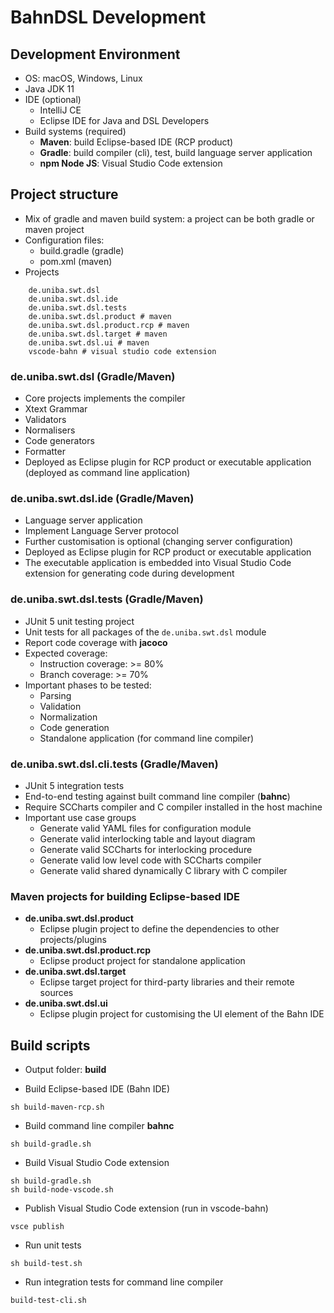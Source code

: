 # BahnDSL Development

## Development Environment
- OS: macOS, Windows, Linux
- Java JDK 11
- IDE (optional)
    - IntelliJ CE
    - Eclipse IDE for Java and DSL Developers
- Build systems (required)
    - **Maven**: build Eclipse-based IDE (RCP product)
    - **Gradle**: build compiler (cli), test, build language server application
    - **npm Node JS**: Visual Studio Code extension

## Project structure
- Mix of gradle and maven build system: a project can be both gradle or maven project
- Configuration files:
    - build.gradle (gradle)
    - pom.xml (maven)
- Projects
```
    de.uniba.swt.dsl
    de.uniba.swt.dsl.ide
    de.uniba.swt.dsl.tests 
    de.uniba.swt.dsl.product # maven
    de.uniba.swt.dsl.product.rcp # maven
    de.uniba.swt.dsl.target # maven
    de.uniba.swt.dsl.ui # maven
    vscode-bahn # visual studio code extension
```

### de.uniba.swt.dsl (Gradle/Maven)
- Core projects implements the compiler
- Xtext Grammar
- Validators
- Normalisers
- Code generators
- Formatter
- Deployed as Eclipse plugin for RCP product or executable application (deployed as command line application)

### de.uniba.swt.dsl.ide (Gradle/Maven)
- Language server application
- Implement Language Server protocol
- Further customisation is optional (changing server configuration)
- Deployed as Eclipse plugin for RCP product or executable application
- The executable application is embedded into Visual Studio Code extension for generating code during development

### de.uniba.swt.dsl.tests (Gradle/Maven)
- JUnit 5 unit testing project
- Unit tests for all packages of the `de.uniba.swt.dsl` module
- Report code coverage with **jacoco**
- Expected coverage:
    - Instruction coverage: >= 80%
    - Branch coverage: >= 70%
- Important phases to be tested:
    - Parsing
    - Validation
    - Normalization
    - Code generation
    - Standalone application (for command line compiler)

### de.uniba.swt.dsl.cli.tests (Gradle/Maven)
- JUnit 5 integration tests
- End-to-end testing against built command line compiler (**bahnc**)
- Require SCCharts compiler and C compiler installed in the host machine
- Important use case groups
    - Generate valid YAML files for configuration module
    - Generate valid interlocking table and layout diagram
    - Generate valid SCCharts for interlocking procedure
    - Generate valid low level code with SCCharts compiler
    - Generate valid shared dynamically C library with C compiler

### Maven projects for building Eclipse-based IDE
- **de.uniba.swt.dsl.product**
    - Eclipse plugin project to define the dependencies to other projects/plugins
- **de.uniba.swt.dsl.product.rcp**
    - Eclipse product project for standalone application
- **de.uniba.swt.dsl.target**
    - Eclipse target project for third-party libraries and their remote sources
- **de.uniba.swt.dsl.ui**
    - Eclipse plugin project for customising the UI element of the Bahn IDE

## Build scripts

- Output folder: **build**

- Build Eclipse-based IDE (Bahn IDE)
```
sh build-maven-rcp.sh
```

- Build command line compiler **bahnc**
```
sh build-gradle.sh
```

- Build Visual Studio Code extension
```
sh build-gradle.sh
sh build-node-vscode.sh
```

- Publish Visual Studio Code extension (run in vscode-bahn)
```
vsce publish
```

- Run unit tests
```
sh build-test.sh
```

- Run integration tests for command line compiler
```
build-test-cli.sh
```